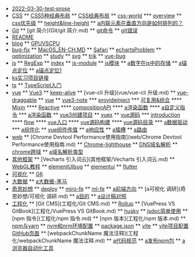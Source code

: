 * [2022-03-30-test-prose](2022-03-30-test-prose.md)
* [CSS](CSS)
** [CSS5种经典布局](CSS/CSS5种经典布局.md)
** [CSS经典布局](CSS/CSS经典布局.md)
** [css-world](CSS/css优先级.md)
*** [overview](CSS/css-world/overview.md)
** [css优先级](CSS/css优先级.md)
** [height&line-height](CSS/height&line-height.md)
** [a内联元素在垂直方向是如何排列的？](CSS/内联元素在垂直方向是如何排列的？.md)
* [Git](README.md)
** [git 简介](Git/git 简介.md)
** [git命令](Git/git命令.md)
** [git错误](Git/git错误.md)
* [README](README.md)
* [blog](blog)
** [GPUVSCPU](blog/GPUVSCPU.md)
* [bug-fix](bug-fix)
** [MacOS_EN-CH.MD](bug-fix/MacOS_EN-CH.MD)
** [Safari](bug-fix/Safari.md)
** [echartsProblem](bug-fix/echartsProblem.md)
** [optimization](bug-fix/optimization.md)
** [study](bug-fix/study.md)
** [svg](bug-fix/svg.md)
** [trik](bug-fix/trik.md)
** [vue-bug](bug-fix/vue-bug.md)
* [js](ks实习项目链接.md)
** [RegExp](js/RegExp.md)
** [index](js/index.md)
** [js-module](js/js-module.md)
** [js模块](js/js模块.md)
** [a数字在js中的存储](js/数字在js中的存储.md)
** [a锚点定位](js/锚点定位.md)
** [a锚点定位1](js/锚点定位1.md)
* [ks实习项目链接](ks实习项目链接.md)
* [ts](ts)
** [TypeScript入门](ts/TypeScript入门.md)
* [vue](vue)
** [Vue3](vue/Vue3.md)
** [keep-alive](vue/keep-alive.md)
** [vue-cli 升级](vue/vue-cli 升级.md)
** [vue-draggable](vue/vue-draggable.md)
** [vue](vue/vue.md)
** [vue3-note](vue/vue3创建项目.md)
*** [provideinject](vue/vue3-note/provideinject.md)
*** [可复用&组合](vue/vue3-note/渲染函数.md)
**** [Mixin](vue/vue3-note/可复用&组合/Mixin.md)
**** [Reactive](vue/vue3-note/可复用&组合/Reactive.md)
**** [compositionAPI](vue/vue3-note/可复用&组合/compositionAPI.md)
**** [a渲染函数](vue/vue3-note/可复用&组合/渲染函数.md)
**** [a自定义指令](vue/vue3-note/可复用&组合/自定义指令.md)
*** [a渲染函数](vue/vue3-note/渲染函数.md)
** [vue3创建项目](vue/vue3创建项目.md)
** [vuex](vue/vuex.md)
** [vue源码](vue/vue组件传值.md)
*** [introduction](vue/vue源码/数据驱动.md)
**** [flow](vue/vue源码/introduction/flow.md)
**** [vue入口](vue/vue源码/introduction/vue入口.md)
**** [vue源码构建](vue/vue源码/introduction/vue源码构建.md)
**** [vue源码目录](vue/vue源码/introduction/vue源码目录.md)
*** [a数据驱动](vue/vue源码/数据驱动.md)
*** [a组件化](vue/vue源码/组件化.md)
** [vue组件传值](vue/vue组件传值.md)
** [a响应性](vue/响应性.md)
** [a插槽](vue/插槽.md)
** [a路由](vue/路由.md)
* [web](web)
** [Chrome Devtool Performance使用指南](web/Chrome Devtool Performance使用指南.md)
** [Chrome-lighthouse](web/Chrome-lighthouse.md)
** [DNS域名解析](web/DNS域名解析.md)
** [chrome跨域](web/chrome跨域.md)
** [a域名解析类型](web/域名解析类型.md)
* [其他框架](其他框架)
** [Vecharts 引入词云](其他框架/Vecharts 引入词云.md)
** [WebGL教程](其他框架/WebGL教程.md)
** [elementUIbug](其他框架/elementUIbug.md)
** [elementui](其他框架/elementui.md)
** [flutter](其他框架/flutter.md)
* [可视化](可视化)
** [G6](可视化/G6.md)
* [大数据](大数据)
** [a大数据-黑马](大数据/大数据-黑马.md)
* [奇思妙想](奇思妙想)
** [deploy](奇思妙想/deploy.md)
** [miro-fe](奇思妙想/miro-fe.md)
** [ml-fe](奇思妙想/ml-fe.md)
** [a前端方向](奇思妙想/前端方向.md)
** [a可视化 调研](奇思妙想/可视化 调研.md)
** [a目的](奇思妙想/目的.md)
** [a设计稿对照](奇思妙想/设计稿对照.md)
* [工程化](工程化)
** [Git CMS](工程化/Git CMS.md)
** [Rollup](工程化/Rollup.md)
** [VuePress  VS GitBook](工程化/VuePress  VS GitBook.md)
** [husky](工程化/husky.md)
** [jsdoc简单使用](工程化/jsdoc简单使用.md)
** [npm 指令](工程化/npm 指令.md)
** [npm 版本](工程化/npm 版本.md)
** [npm与yarn](工程化/npm与yarn.md)
** [nvm和nrm环境配置](工程化/nvm和nrm环境配置.md)
** [package.json](工程化/package.json.md)
** [vite](工程化/vite.md)
** [vite项目配置GitHub页面](工程化/vite项目配置GitHub页面.md)
** [webpackChunkName 魔法注释](工程化/webpackChunkName 魔法注释.md)
** [a代码规范](工程化/代码规范.md)
** [a发布npm包](工程化/发布npm包.md)
** [a浏览器自动化工具](工程化/浏览器自动化工具.md)
